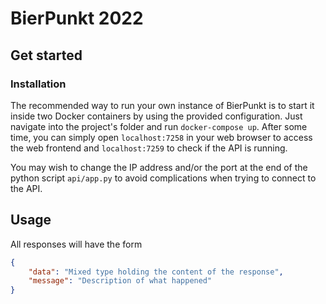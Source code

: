# BierPunkt 2022

## Get started

### Installation

The recommended way to run your own instance of BierPunkt is to start it inside two Docker containers by using the provided configuration. Just navigate into the project's folder and run `docker-compose up`. After some time, you can simply open `localhost:7258` in your web browser to access the web frontend and `localhost:7259` to check if the API is running.

You may wish to change the IP address and/or the port at the end of the python script `api/app.py` to avoid complications when trying to connect to the API.

## Usage

All responses will have the form

```json
{
    "data": "Mixed type holding the content of the response",
    "message": "Description of what happened"
}
```
